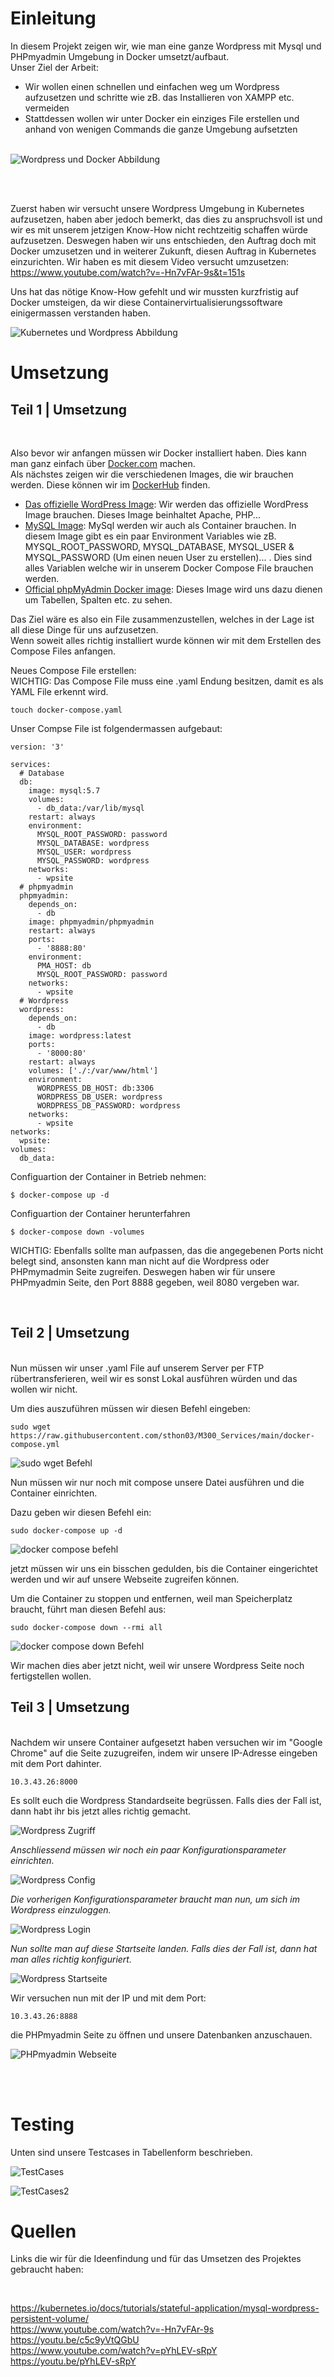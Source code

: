 # Einleitung
In diesem Projekt zeigen wir, wie man eine ganze Wordpress mit Mysql und PHPmyadmin Umgebung in Docker umsetzt/aufbaut. <br>
Unser Ziel der Arbeit:
- Wir wollen einen schnellen und einfachen weg um Wordpress aufzusetzen und schritte wie zB. das Installieren von XAMPP etc. vermeiden
- Stattdessen wollen wir unter Docker ein einziges File erstellen und anhand von wenigen Commands die ganze Umgebung aufsetzten
<br><br>

![Wordpress und Docker Abbildung](/LB2/images/docker-wordpress.png)

<br><br>

Zuerst haben wir versucht unsere Wordpress Umgebung in Kubernetes aufzusetzen, haben aber jedoch bemerkt, das dies zu anspruchsvoll ist und wir es mit unserem jetzigen Know-How nicht rechtzeitig schaffen würde aufzusetzen. Deswegen haben wir uns entschieden, den Auftrag doch mit Docker umzusetzen und in weiterer Zukunft, diesen Auftrag in Kubernetes einzurichten. Wir haben es mit diesem Video versucht umzusetzen: https://www.youtube.com/watch?v=-Hn7vFAr-9s&t=151s
<br>

Uns hat das nötige Know-How gefehlt und wir mussten kurzfristig auf Docker umsteigen, da wir diese Containervirtualisierungssoftware einigermassen verstanden haben. 

![Kubernetes und Wordpress Abbildung](/LB2/images/KubernetesWordpress.png)

# Umsetzung

## Teil 1 | Umsetzung

<br>

Also bevor wir anfangen müssen wir Docker installiert haben. Dies kann man ganz einfach über [Docker.com](https://www.docker.com/) machen. <br>
Als nächstes zeigen wir die verschiedenen Images, die wir brauchen werden. Diese können wir im [DockerHub](https://hub.docker.com/) finden. <br>
- [Das offizielle WordPress Image](https://hub.docker.com/_/wordpress): Wir werden das offizielle WordPress Image brauchen. Dieses Image beinhaltet Apache, PHP...
- [MySQL Image](https://hub.docker.com/_/mysql): MySql werden wir auch als Container brauchen. In diesem Image gibt es ein paar Environment Variables wie zB. MYSQL_ROOT_PASSWORD, MYSQL_DATABASE, MYSQL_USER & MYSQL_PASSWORD (Um einen neuen User zu erstellen)... . Dies sind alles Variablen welche wir in unserem Docker Compose File brauchen werden.
- [Official phpMyAdmin Docker image](https://hub.docker.com/r/phpmyadmin/phpmyadmin): Dieses Image wird uns dazu dienen um Tabellen, Spalten etc. zu sehen.

Das Ziel wäre es also ein File zusammenzustellen, welches in der Lage ist all diese Dinge für uns aufzusetzen. <br>
Wenn soweit alles richtig installiert wurde können wir mit dem Erstellen des Compose Files anfangen.<br>

Neues Compose File erstellen: <br>
WICHTIG: Das Compose File muss eine .yaml Endung besitzen, damit es als YAML File erkennt wird.  <br>
````
touch docker-compose.yaml
````

Unser Compse File ist folgendermassen aufgebaut:
````
version: '3'

services:
  # Database
  db:
    image: mysql:5.7
    volumes:
      - db_data:/var/lib/mysql
    restart: always
    environment:
      MYSQL_ROOT_PASSWORD: password
      MYSQL_DATABASE: wordpress
      MYSQL_USER: wordpress
      MYSQL_PASSWORD: wordpress
    networks:
      - wpsite
  # phpmyadmin
  phpmyadmin:
    depends_on:
      - db
    image: phpmyadmin/phpmyadmin
    restart: always
    ports:
      - '8888:80'
    environment:
      PMA_HOST: db
      MYSQL_ROOT_PASSWORD: password 
    networks:
      - wpsite
  # Wordpress
  wordpress:
    depends_on:
      - db
    image: wordpress:latest
    ports:
      - '8000:80'
    restart: always
    volumes: ['./:/var/www/html']
    environment:
      WORDPRESS_DB_HOST: db:3306
      WORDPRESS_DB_USER: wordpress
      WORDPRESS_DB_PASSWORD: wordpress
    networks:
      - wpsite
networks:
  wpsite:
volumes:
  db_data:
````
Configuartion der Container in Betrieb nehmen:
````
$ docker-compose up -d
````
Configuartion der Container herunterfahren
````
$ docker-compose down -volumes
````
WICHTIG: Ebenfalls sollte man aufpassen, das die angegebenen Ports nicht belegt sind, ansonsten kann man nicht auf die Wordpress oder PHPmymadmin Seite zugreifen. Deswegen haben wir für unsere PHPmyadmin Seite, den Port 8888 gegeben, weil 8080 vergeben war. 

<br>

## Teil 2 | Umsetzung
<br>
Nun müssen wir unser .yaml File auf unserem Server per FTP rübertransferieren, weil wir es sonst Lokal ausführen würden und das wollen wir nicht. 

Um dies auszuführen müssen wir diesen Befehl eingeben:
```
sudo wget https://raw.githubusercontent.com/sthon03/M300_Services/main/docker-compose.yml
```
![sudo wget Befehl](/LB2/images/wget_Befehl.png)

Nun müssen wir nur noch mit compose unsere Datei ausführen und die Container einrichten. 

Dazu geben wir diesen Befehl ein:

```
sudo docker-compose up -d
```
![docker compose befehl](/LB2/images/dockerComposeUp_Befehl.png)

jetzt müssen wir uns ein bisschen gedulden, bis die Container eingerichtet werden und wir auf unsere Webseite zugreifen können.

Um die Container zu stoppen und entfernen, weil man Speicherplatz braucht, führt man diesen Befehl aus:
```
sudo docker-compose down --rmi all
```
![docker compose down Befehl](/LB2/images/dockerComposeDown_Befehl.png)

Wir machen dies aber jetzt nicht, weil wir unsere Wordpress Seite noch fertigstellen wollen.

## Teil 3 | Umsetzung
<br>
Nachdem wir unsere Container aufgesetzt haben versuchen wir im "Google Chrome" auf die Seite zuzugreifen, indem wir unsere IP-Adresse eingeben mit dem Port dahinter.

`
10.3.43.26:8000
`
<br>

Es sollt euch die Wordpress Standardseite begrüssen. Falls dies der Fall ist, dann habt ihr bis jetzt alles richtig gemacht.

![Wordpress Zugriff](/LB2/images/WordpressStart.png)

*Anschliessend müssen wir noch ein paar Konfigurationsparameter einrichten.*

![Wordpress Config](/LB2/images/WordpressConfig.png)

*Die vorherigen Konfigurationsparameter braucht man nun, um sich im Wordpress einzuloggen.*

![Wordpress Login](/LB2/images/WordpressLogin.png)

*Nun sollte man auf diese Startseite landen. Falls dies der Fall ist, dann hat man alles richtig konfiguriert.*

![Wordpress Startseite](/LB2/images/StartseiteWordpress.png)

Wir versuchen nun mit der IP und mit dem Port:

`
10.3.43.26:8888
`

die PHPmyadmin Seite zu öffnen und unsere Datenbanken anzuschauen. 

![PHPmyadmin Webseite](/LB2/images/PHPmyadminDatenbank.png)

<br>
<br>

# Testing

Unten sind unsere Testcases in Tabellenform beschrieben. 

![TestCases](/LB2/images/TestCases1.png)



![TestCases2](/LB2/images/TestCases2.png)

# Quellen
Links die wir für die Ideenfindung und für das Umsetzen des Projektes gebraucht haben:

<br>

https://kubernetes.io/docs/tutorials/stateful-application/mysql-wordpress-persistent-volume/ <br>
https://www.youtube.com/watch?v=-Hn7vFAr-9s <br>
https://youtu.be/c5c9yVtQGbU <br>
https://www.youtube.com/watch?v=pYhLEV-sRpY <br>
https://youtu.be/pYhLEV-sRpY <br>